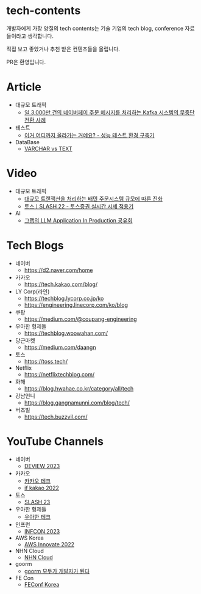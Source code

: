 # tech-contents
개발자에게 가장 양질의 tech contents는 기술 기업의 tech blog, conference 자료들이라고 생각합니다.

직접 보고 좋았거나 추천 받은 컨텐츠들을 올립니다.

PR은 환영입니다.

# Article
- 대규모 트래픽  
    - [일 3,000만 건의 네이버페이 주문 메시지를 처리하는 Kafka 시스템의 무중단 전환 사례](https://techblog.lycorp.co.jp/ko)
- 테스트
    - [이거 어디까지 올라가는 거예요? - 성능 테스트 환경 구축기](https://blog.lemonbase.team/%EB%B0%B1%EC%97%94%EB%93%9C-%EA%B8%B0%EC%88%A0%EA%B3%BC%EC%A0%9C-%EC%84%B1%EB%8A%A5-%ED%85%8C%EC%8A%A4%ED%8A%B8-%ED%99%98%EA%B2%BD-%EA%B5%AC%EC%B6%95-2f0dfd5ce9c3)
- DataBase
    - [VARCHAR vs TEXT](https://medium.com/daangn/varchar-vs-text-230a718a22a1)

# Video
- 대규모 트래픽
    - [대규모 트랜잭션을 처리하는 배민 주문시스템 규모에 따른 진화](https://www.youtube.com/watch?v=704qQs6KoUk&t=3s&ab_channel=%EC%9A%B0%EC%95%84%ED%95%9C%ED%85%8C%ED%81%AC)
    - [토스ㅣSLASH 22 - 토스증권 실시간 시세 적용기](https://www.youtube.com/watch?v=WKYE-QtzO6g&list=WL&index=18&ab_channel=%ED%86%A0%EC%8A%A4)
- AI
    - [그랩의 LLM Application In Production 공유회](https://www.youtube.com/watch?v=980oyIufuVQ)

# Tech Blogs
- 네이버
    - https://d2.naver.com/home
- 카카오
    - https://tech.kakao.com/blog/
- LY Corp(라인)
    - https://techblog.lycorp.co.jp/ko
    - https://engineering.linecorp.com/ko/blog
- 쿠팡
    - https://medium.com/@coupang-engineering
- 우아한 형제들
    - https://techblog.woowahan.com/
- 당근마켓
    - https://medium.com/daangn
- 토스
    - https://toss.tech/
- Netflix
    - https://netflixtechblog.com/
- 화해
    - https://blog.hwahae.co.kr/category/all/tech
- 강남언니
    - https://blog.gangnamunni.com/blog/tech/
- 버즈빌
    - https://tech.buzzvil.com/

# YouTube Channels
- 네이버
    - [DEVIEW 2023](https://deview.kr/2023)
- 카카오
    - [카카오 테크](https://www.youtube.com/@kakaotech)
    - [if kakao 2022](https://if.kakao.com/session)
- 토스
    - [SLASH 23](https://www.youtube.com/playlist?list=PL1DJtS1Hv1PiGXmgruP1_gM2TSvQiOsFL)
- 우아한 형제들
    - [우아한 테크](https://www.youtube.com/@woowatech)
- 인프런
    - [INFCON 2023](https://www.youtube.com/playlist?list=PLpkj8RKr48waFtrqvJjbNrpGCvdxyX8Nx)
- AWS Korea
    - [AWS Innovate 2022](https://www.youtube.com/playlist?list=PLORxAVAC5fUXJUUqptRtyDasuklx3SCmX)
- NHN Cloud
    - [NHN Cloud](https://www.youtube.com/@NHNCloud)
- goorm
    - [goorm 모두가 개발자가 된다](https://www.youtube.com/@goorm/videos)
- FE Con
    - [FEConf Korea](https://www.youtube.com/channel/UCWEzfYIpFBIG5jh6laXC6hA/videos)

